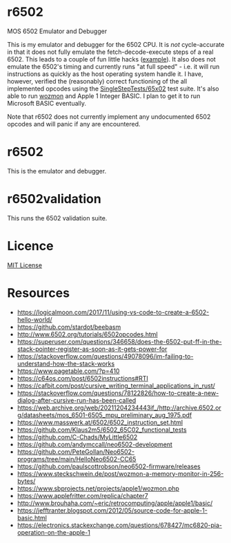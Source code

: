 # r6502

MOS 6502 Emulator and Debugger

This is my emulator and debugger for the 6502 CPU. It is _not_
cycle-accurate in that it does not fully emulate the
fetch-decode-execute steps of a real 6502. This leads to a couple of fun
little hacks ([example](r6502lib/src/ops/jump.rs#L21)). It also does not
emulate the 6502's timing and currently runs "at full speed" - i.e. it
will run instructions as quickly as the host operating system handle it.
I have, however, verified the (reasonably) correct functioning of the
all implemented opcodes using the [SingleStepTests/65x02][single-step-tests]
test suite. It's also able to run [wozmon](cc65/apple1/README.md) and
Apple 1 Integer BASIC. I plan to get it to run Microsoft BASIC
eventually.

Note that r6502 does not currently implement any undocumented 6502
opcodes and will panic if any are encountered.

# r6502

This is the emulator and debugger.

# r6502validation

This runs the 6502 validation suite.

# Licence

[MIT License](LICENSE)

# Resources

* https://logicalmoon.com/2017/11/using-vs-code-to-create-a-6502-hello-world/
* https://github.com/stardot/beebasm
* http://www.6502.org/tutorials/6502opcodes.html
* https://superuser.com/questions/346658/does-the-6502-put-ff-in-the-stack-pointer-register-as-soon-as-it-gets-power-for
* https://stackoverflow.com/questions/49078096/im-failing-to-understand-how-the-stack-works
* https://www.pagetable.com/?p=410
* https://c64os.com/post/6502instructions#RTI
* https://cafbit.com/post/cursive_writing_terminal_applications_in_rust/
* https://stackoverflow.com/questions/78122826/how-to-create-a-new-dialog-after-cursive-run-has-been-called
* https://web.archive.org/web/20211204234443if_/http://archive.6502.org/datasheets/mos_6501-6505_mpu_preliminary_aug_1975.pdf
* https://www.masswerk.at/6502/6502_instruction_set.html
* https://github.com/Klaus2m5/6502_65C02_functional_tests
* https://github.com/C-Chads/MyLittle6502
* https://github.com/andymccall/neo6502-development
* https://github.com/PeteGollan/Neo6502-programs/tree/main/HelloNeo6502-CC65
* https://github.com/paulscottrobson/neo6502-firmware/releases
* https://www.steckschwein.de/post/wozmon-a-memory-monitor-in-256-bytes/
* https://www.sbprojects.net/projects/apple1/wozmon.php
* https://www.applefritter.com/replica/chapter7
* http://www.brouhaha.com/~eric/retrocomputing/apple/apple1/basic/
* https://jefftranter.blogspot.com/2012/05/source-code-for-apple-1-basic.html
* https://electronics.stackexchange.com/questions/678427/mc6820-pia-operation-on-the-apple-1

[single-step-tests]: https://github.com/SingleStepTests/65x02
